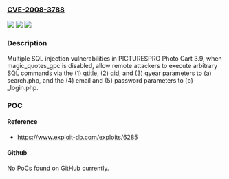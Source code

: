 ### [CVE-2008-3788](https://cve.mitre.org/cgi-bin/cvename.cgi?name=CVE-2008-3788)
![](https://img.shields.io/static/v1?label=Product&message=n%2Fa&color=blue)
![](https://img.shields.io/static/v1?label=Version&message=n%2Fa&color=blue)
![](https://img.shields.io/static/v1?label=Vulnerability&message=n%2Fa&color=brighgreen)

### Description

Multiple SQL injection vulnerabilities in PICTURESPRO Photo Cart 3.9, when magic_quotes_gpc is disabled, allow remote attackers to execute arbitrary SQL commands via the (1) qtitle, (2) qid, and (3) qyear parameters to (a) search.php, and the (4) email and (5) password parameters to (b) _login.php.

### POC

#### Reference
- https://www.exploit-db.com/exploits/6285

#### Github
No PoCs found on GitHub currently.

